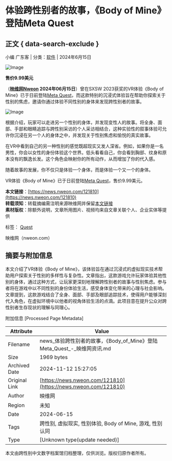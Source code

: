 # 体验跨性别者的故事，《Body of Mine》登陆Meta Quest

## 正文 { data-search-exclude }


小编 广东客 | 分类：[软件](https://news.nweon.com/software) | 2024年6月15日

![Image](https://www.nweon.com/wp-content/ingwei/ad/pico4u.png)

**售价9.99美元**

（**[映维网Nweon](https://www.nweon.com) 2024年06月15日**）曾在SXSW 2023获奖的VR体验《Body of Mine》已于日前登陆[Meta Quest](https://www.meta.com/zh-cn/experiences/7712124182163903/)，而这款特别的沉浸式体验旨在帮助你探索关于性别的焦虑，邀请你通过体验不同性别的身体来发现跨性别者的故事。

![Image](https://news.nweon.com/wp-content/uploads/2024/06/58b1f315803e71deb176fd6a835ef744.jpg)

根据介绍，玩家可以走进另一个性别的身体，并发现变性人的故事。将全身、面部、手部和眼睛追踪与跨性别采访的个人采访相结合，这种实验性的叙事体验可允许你沉浸在另一个人的身体之中，并发现关于性别焦虑和愉悦的真实故事。

在VR中看到自己的另一种性别的感觉既超现实又发人深省。例如，如果你是一名男性，你会以女性的身份体验这个世界。低头看看自己，你会看到胸部、纹身和原本没有的飘逸长发。这个角色会映射你的所有动作，从而增加了你的代入感。

随着故事的发展，你不仅只是体验一个身体，而是体验一个又一个的身体。

VR体验《Body of Mine》已于日前登陆[Meta Quest](https://www.meta.com/zh-cn/experiences/7712124182163903/)，售价9.99美元。

**本文链接**：[https://news.nweon.com/121810](https://news.nweon.com/121810)  
**转载须知**：转载摘编需注明来源映维网并保留[本文链接](https://news.nweon.com/121810)  
**素材版权**：除额外说明，文章所用图片、视频均来自文章关联个人、企业实体等提供  

标签： [Quest](https://news.nweon.com/tag/quest)  

映维网（nweon.com）

## 摘要与附加信息

<!-- tcd_abstract -->
本文介绍了VR体验《Body of Mine》，该体验旨在通过沉浸式的虚拟现实技术帮助用户探索关于性别的多样性与复杂性。文章指出，这款游戏允许玩家体验其他性别的身体，通过这种方式，让玩家更深刻地理解跨性别者的故事与性别焦虑。参与者将在游戏中以不同性别的身份体验生活，感受身体变化带来的心理与社会影响。文章提到，这款游戏结合了全身、面部、手部及眼部追踪技术，使得用户能够深刻代入角色，在虚拟环境中以他者的视角体验生活的点滴。此项目意在提升公众对跨性别者生存现状的理解与同理心。
<!-- tcd_abstract_end -->

附加信息 [Processed Page Metadata]

| Attribute       | Value                                  |
|-----------------|----------------------------------------|
| Filename        | news_体验跨性别者的故事，《Body_of_Mine》登陆Meta_Quest_-_映维网资讯.md                             |
| Size            | 1969 bytes                           |
| Archived Date   | 2024-11-12 15:27:05                             |
| Original Link   | [https://news.nweon.com/121810](https://news.nweon.com/121810)                       |
| Author          | 映维网                               |
| Region          | 未知                               |
| Date            | 2024-06-15                                 |
| Tags            | 跨性别, 虚拟现实, 性别体验, Body of Mine, 游戏, 性别认同                                 |
| Type            | [Unknown type(update needed)]                                 |
<!-- tcd_table_end -->

本文由跨性别中文数字档案馆归档整理，仅供浏览。版权归原作者所有。
